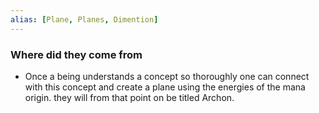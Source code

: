 ```yaml
---
alias: [Plane, Planes, Dimention]
---
```


### Where did they come from
- Once a being understands a concept so thoroughly one can connect with this concept and create a plane using the energies of the mana origin. they will from that point on be titled Archon.